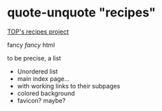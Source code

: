# quote-unquote "recipes"
[TOP's recipes project](https://www.theodinproject.com/lessons/foundations-recipes)

fancy *fancy* html

to be precise, a list

- Unordered list
- main index page...
- with working links to their subpages
- colored background
- favicon? maybe?
